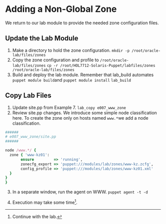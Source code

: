 # Adding a Non-Global Zone

We return to our lab module to provide the needed zone configuration files.

## Update the Lab Module

1. Make a directory to hold the zone configuration.
  `mkdir -p /root/oracle-lab/files/zones`
2. Copy the zone configuration and profile to `/root/oracle-lab/files/zones`
  `cp -r /root/HOL7712-Solaris-Puppet/labfiles/zones /root/oracle-lab/files/zones`
3. Build and deploy the lab module. Remember that lab\_build automates `puppet module build`and `puppet module install`
  `lab_build`

## Copy Lab Files

1. Update site.pp from Example 7.
  `lab_copy e007_www_zone`
2. Review site.pp changes.
  We introduce some simple node classification here. To create the zone only on hosts named `www.*`we add a node classification.

  ```ruby
  ######
  # e007_www_zone/site.pp
  ######

  node /www.*/ {
    zone { 'www-kz01':
         ensure         => 'running',
         zonecfg_export => 'puppet:///modules/lab/zones/www-kz.zcfg',
         config_profile => 'puppet:///modules/lab/zones/www-kz01.xml'
    }
  }
  }
  ```

3. In a separate window, run the agent on WWW.
  `puppet agent -t -d`

4. Execution may take some time[^1].


[^1]: Continue with the lab.

